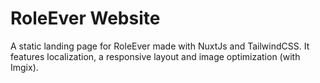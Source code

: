 # RoleEver Website

A static landing page for RoleEver made with NuxtJs and TailwindCSS. It features localization, a responsive layout and image optimization (with Imgix).
